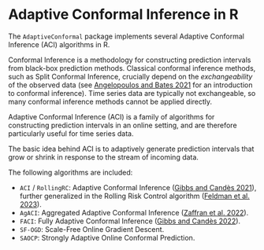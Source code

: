 # Adaptive Conformal Inference in R

The `AdaptiveConformal` package implements several Adaptive Conformal
Inference (ACI) algorithms in R.

Conformal Inference is a methodology for constructing prediction intervals from black-box prediction methods.
Classical conformal inference methods, such as Split Conformal Inference, crucially depend on the _exchangeability_ of the observed data (see [Angelopoulos and Bates 2021](https://arxiv.org/abs/2107.07511) for an introduction to conformal inference). Time series data are typically not exchangeable, so many conformal inference methods cannot be applied directly.

Adaptive Conformal Inference (ACI) is a family of algorithms for constructing prediction intervals in an online setting, and are therefore particularly useful for time series data.

The basic idea behind ACI is to adaptively generate prediction intervals that grow or shrink in response to the stream of incoming data.

The following algorithms are included:
- `ACI` / `RollingRC`: Adaptive Conformal Inference ([Gibbs and Candès 2021](https://arxiv.org/abs/2106.00170)), further generalized in the Rolling Risk Control algorithm ([Feldman et al. 2023](https://arxiv.org/abs/2205.09095)).
- `AgACI`: Aggregated Adaptive Conformal Inference ([Zaffran et al. 2022](https://proceedings.mlr.press/v162/zaffran22a.html)).
- `FACI`: Fully Adaptive Conformal Inference ([Gibbs and Candès 2022](https://arxiv.org/abs/2208.08401)).
- `SF-OGD`: Scale-Free Online Gradient Descent.
- `SAOCP`: Strongly Adaptive Online Conformal Prediction.
